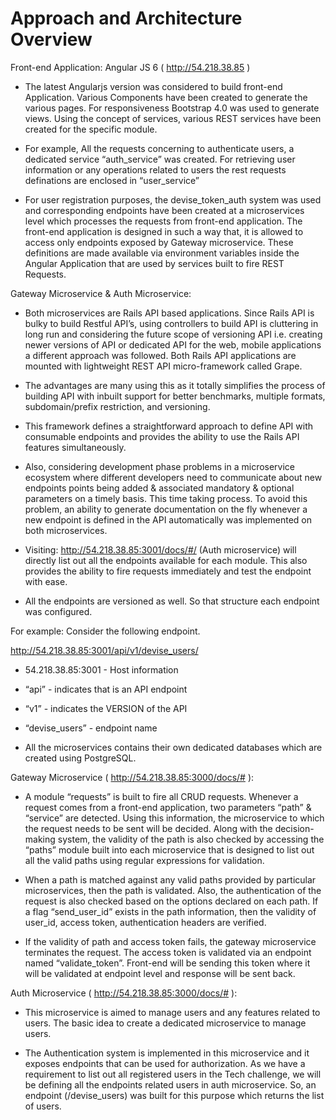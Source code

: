 # Approach and Architecture Overview

Front-end Application: Angular JS 6 ( http://54.218.38.85 )

* The latest Angularjs version was considered to build front-end Application. Various Components have been created to generate the various pages. For responsiveness Bootstrap 4.0 was used to generate views. Using the concept of services, various REST services have been created for the specific module.

* For example, All the requests concerning to authenticate users, a dedicated service “auth_service” was created. For retrieving user information or any operations related to users the rest requests definations are enclosed in “user_service”

* For user registration purposes, the devise_token_auth system was used and corresponding endpoints have been created at a microservices level which processes the requests from front-end application. The front-end application is designed in such a way that, it is allowed to access only endpoints exposed by Gateway microservice. These definitions are made available via environment variables inside the Angular Application that are used by services built to fire REST Requests.


Gateway Microservice & Auth Microservice:

* Both microservices are Rails API based applications. Since Rails API is bulky to build Restful API’s, using controllers to build API is cluttering in long run and considering the future scope of versioning API i.e. creating newer versions of API or dedicated API for the web, mobile applications a different approach was followed. Both Rails API applications are mounted with lightweight REST API micro-framework called Grape. 

* The advantages are many using this as it totally simplifies the process of building API with inbuilt support for better benchmarks, multiple formats, subdomain/prefix restriction, and versioning.

* This framework defines a straightforward approach to define API with consumable endpoints and provides the ability to use the Rails API features simultaneously. 

* Also, considering development phase problems in a microservice ecosystem where different developers need to communicate about new endpoints points being added & associated mandatory & optional parameters on a timely basis. This time taking process. To avoid this problem, an ability to generate documentation on the fly whenever a new endpoint is defined in the API automatically was implemented on both microservices. 

* Visiting: http://54.218.38.85:3001/docs/#/ (Auth microservice) will directly list out all the endpoints available for each module. This also provides the ability to fire requests immediately and test the endpoint with ease. 

* All the endpoints are versioned as well. So that structure each endpoint was configured. 

For example: Consider the following endpoint.

http://54.218.38.85:3001/api/v1/devise_users/

* 54.218.38.85:3001 - Host information
* “api” - indicates that is an API endpoint
* “v1” - indicates the VERSION of the API
* “devise_users” - endpoint name

* All the microservices contains their own dedicated databases which are created using PostgreSQL.

Gateway Microservice ( http://54.218.38.85:3000/docs/# ): 

* A module “requests” is built to fire all CRUD requests. Whenever a request comes from a front-end application, two parameters “path” & “service” are detected. Using this information, the microservice to which the request needs to be sent will be decided. Along with the decision-making system, the validity of the path is also checked by accessing the “paths” module built into each microservice that is designed to list out all the valid paths using regular expressions for validation. 

* When a path is matched against any valid paths provided by particular microservices, then the path is validated. Also, the authentication of the request is also checked based on the options declared on each path. If a flag “send_user_id” exists in the path information, then the validity of user_id, access token, authentication headers are verified. 

* If the validity of path and access token fails, the gateway microservice terminates the request. The access token is validated via an endpoint named “validate_token”. Front-end will be sending this token where it will be validated at endpoint level and response will be sent back. 


Auth Microservice ( http://54.218.38.85:3000/docs/# ):

* This microservice is aimed to manage users and any features related to users. The basic idea to create a dedicated microservice to manage users.

* The Authentication system is implemented in this microservice and it exposes endpoints that can be used for authorization. As we have a requirement to list out all registered users in the Tech challenge, we will be defining all the endpoints related users in auth microservice. So, an endpoint (/devise_users) was built for this purpose which returns the list of users.

